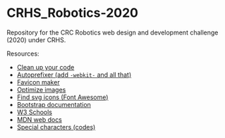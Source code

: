 # CRHS_Robotics-2020
Repository for the CRC Robotics web design and development challenge (2020) under CRHS.

Resources:
 - [Clean up your code](https://www.10bestdesign.com/dirtymarkup/)
 - [Autoprefixer (add ```-webkit-``` and all that)](https://autoprefixer.github.io)
 - [Favicon maker](https://www.favicon.cc)
 - [Optimize images](https://www.minifyweb.com/minify-image/)
 - [Find svg icons (Font Awesome)](https://fontawesome.com/icons?d=gallery)
 - [Bootstrap documentation](https://getbootstrap.com/docs/4.3/getting-started/introduction/)
 - [W3 Schools](https://www.w3schools.com)
 - [MDN web docs](https://developer.mozilla.org/en-US/)
 - [Special characters (codes)](https://www.degraeve.com/reference/specialcharacters.php)
